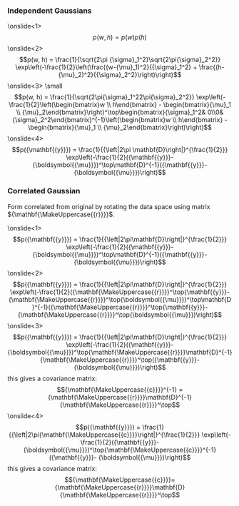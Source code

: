 <!--frame start-->
### Independent Gaussians

<!--overprint start-->
\onslide<1> $$p(w, h) = p(w)p(h)$$ \onslide<2>
$$p(w, h) = \frac{1}{\sqrt{2\pi {\sigma}_1^2}\sqrt{2\pi{\sigma}_2^2}} \exp\left(-\frac{1}{2}\left(\frac{(w-{\mu}_1)^2}{{\sigma}_1^2} + \frac{(h-{\mu}_2)^2}{{\sigma}_2^2}\right)\right)$$
\onslide<3> \small
$$p(w, h) = \frac{1}{\sqrt{2\pi{\sigma}_1^22\pi{\sigma}_2^2}} \exp\left(-\frac{1}{2}\left(\begin{bmatrix}w \\ h\end{bmatrix} - \begin{bmatrix}{\mu}_1 \\ {\mu}_2\end{bmatrix}\right)^\top\begin{bmatrix}{\sigma}_1^2& 0\\0&{\sigma}_2^2\end{bmatrix}^{-1}\left(\begin{bmatrix}w \\ h\end{bmatrix} - \begin{bmatrix}{\mu}_1 \\ {\mu}_2\end{bmatrix}\right)\right)$$
\onslide<4>
$$p({\mathbf{{y}}}) = \frac{1}{{\left|2\pi \mathbf{D}\right|}^{\frac{1}{2}}} \exp\left(-\frac{1}{2}({\mathbf{{y}}}- {\boldsymbol{{\mu}}})^\top\mathbf{D}^{-1}({\mathbf{{y}}}- {\boldsymbol{{\mu}}})\right)$$

<!--overprint end-->
<!--frame end-->
<!--frame start-->
### Correlated Gaussian

Form correlated from original by rotating the data space using matrix
${\mathbf{\MakeUppercase{{r}}}}$.

<!--overprint start-->
\onslide<1>
$$p({\mathbf{{y}}}) = \frac{1}{{\left|2\pi\mathbf{D}\right|}^{\frac{1}{2}}} \exp\left(-\frac{1}{2}({\mathbf{{y}}}- {\boldsymbol{{\mu}}})^\top\mathbf{D}^{-1}({\mathbf{{y}}}- {\boldsymbol{{\mu}}})\right)$$
\onslide<2>
$$p({\mathbf{{y}}}) = \frac{1}{{\left|2\pi\mathbf{D}\right|}^{\frac{1}{2}}} \exp\left(-\frac{1}{2}({\mathbf{\MakeUppercase{{r}}}}^\top{\mathbf{{y}}}- {\mathbf{\MakeUppercase{{r}}}}^\top{\boldsymbol{{\mu}}})^\top\mathbf{D}^{-1}({\mathbf{\MakeUppercase{{r}}}}^\top{\mathbf{{y}}}- {\mathbf{\MakeUppercase{{r}}}}^\top{\boldsymbol{{\mu}}})\right)$$
\onslide<3>
$$p({\mathbf{{y}}}) = \frac{1}{{\left|2\pi\mathbf{D}\right|}^{\frac{1}{2}}} \exp\left(-\frac{1}{2}({\mathbf{{y}}}- {\boldsymbol{{\mu}}})^\top{\mathbf{\MakeUppercase{{r}}}}\mathbf{D}^{-1}{\mathbf{\MakeUppercase{{r}}}}^\top({\mathbf{{y}}}- {\boldsymbol{{\mu}}})\right)$$
this gives a covariance matrix:
$${\mathbf{\MakeUppercase{{c}}}}^{-1} = {\mathbf{\MakeUppercase{{r}}}}\mathbf{D}^{-1} {\mathbf{\MakeUppercase{{r}}}}^\top$$
\onslide<4>
$$p({\mathbf{{y}}}) = \frac{1}{{\left|2\pi{\mathbf{\MakeUppercase{{c}}}}\right|}^{\frac{1}{2}}} \exp\left(-\frac{1}{2}({\mathbf{{y}}}- {\boldsymbol{{\mu}}})^\top{\mathbf{\MakeUppercase{{c}}}}^{-1} ({\mathbf{{y}}}- {\boldsymbol{{\mu}}})\right)$$
this gives a covariance matrix:
$${\mathbf{\MakeUppercase{{c}}}}= {\mathbf{\MakeUppercase{{r}}}}\mathbf{D} {\mathbf{\MakeUppercase{{r}}}}^\top$$

<!--overprint end-->
<!--frame end-->

